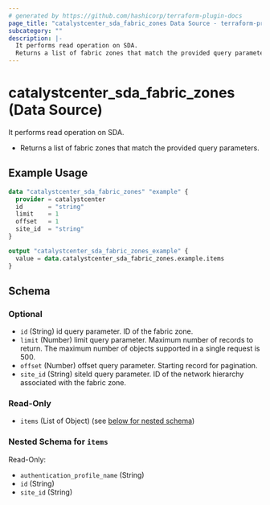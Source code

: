 ```yaml
---
# generated by https://github.com/hashicorp/terraform-plugin-docs
page_title: "catalystcenter_sda_fabric_zones Data Source - terraform-provider-catalystcenter"
subcategory: ""
description: |-
  It performs read operation on SDA.
  Returns a list of fabric zones that match the provided query parameters.
---
```


# catalystcenter_sda_fabric_zones (Data Source)

It performs read operation on SDA.

- Returns a list of fabric zones that match the provided query parameters.

## Example Usage

```terraform
data "catalystcenter_sda_fabric_zones" "example" {
  provider = catalystcenter
  id       = "string"
  limit    = 1
  offset   = 1
  site_id  = "string"
}

output "catalystcenter_sda_fabric_zones_example" {
  value = data.catalystcenter_sda_fabric_zones.example.items
}
```

<!-- schema generated by tfplugindocs -->
## Schema

### Optional

- `id` (String) id query parameter. ID of the fabric zone.
- `limit` (Number) limit query parameter. Maximum number of records to return. The maximum number of objects supported in a single request is 500.
- `offset` (Number) offset query parameter. Starting record for pagination.
- `site_id` (String) siteId query parameter. ID of the network hierarchy associated with the fabric zone.

### Read-Only

- `items` (List of Object) (see [below for nested schema](#nestedatt--items))

<a id="nestedatt--items"></a>
### Nested Schema for `items`

Read-Only:

- `authentication_profile_name` (String)
- `id` (String)
- `site_id` (String)
